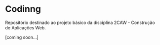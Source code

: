 # Codinng
Repositório destinado ao projeto básico da disciplina 2CAW - Construção de Aplicações Web.

[coming soon...]
